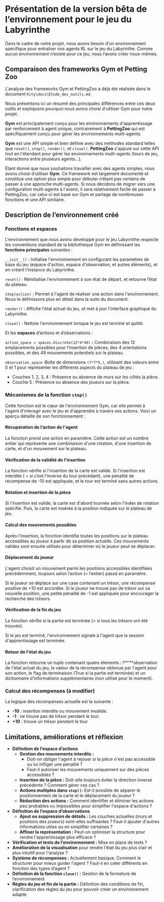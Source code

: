 # Présentation de la version bêta de l’environnement pour le jeu du Labyrinthe

Dans le cadre de notre projet, nous avons besoin d'un environnement spécifique pour entraîner nos agents RL sur le jeu du Labyrinthe. Comme aucun environnement n’existe pour ce jeu, nous l’avons créer nous-mêmes.

## Comparaison des frameworks Gym et Petting Zoo

L'analyse des frameworks Gym et PettingZoo a déjà été réalisée dans le document `Kity\docs\Étude_des_outils.md`. 

Nous présentons ici un résumé des principales différences entre ces deux outils et expliquons pourquoi nous avons choisi d'utiliser Gym pour notre projet.

**Gym** est principalement conçu pour les environnements d'apprentissage par renforcement à agent unique, contrairement à **PettingZoo** qui est spécifiquement conçu pour gérer les environnements multi-agents.

**Gym** est une API simple et bien définie avec des méthodes standard telles que `reset()`, `step()`, `render()`, et `close()`. **PettingZoo** s'appuie sur cette API tout en l'étendant pour gérer les environnements multi-agents (tours de jeu, interactions entre plusieurs agents…).

Étant donné que nous souhaitons travailler avec des agents simples, nous avons choisi d’utiliser **Gym**. Ce framework est largement documenté et constitue une option plus simple pour débuter n’étant pas certains de passer à une approche multi-agents. 
Si nous décidons de migrer vers une configuration multi-agents à l'avenir, il sera relativement facile de passer à PettingZoo, car celui-ci est basé sur Gym et partage de nombreuses fonctions et une API similaire.

## Description de l’environnement créé

### Fonctions et espaces

L'environnement que nous avons développé pour le jeu Labyrinthe respecte les conventions standard de la bibliothèque Gym en définissant les **fonctions principales** suivantes :

`__init__()` : Initialise l'environnement en configurant les paramètres de base du jeu (espace d'action, espace d'observation, et autres éléments), et en créant l'instance du Labyrinthe.

`reset()` : Réinitialise l'environnement à son état de départ, et retourne l’état du plateau.

`step(action)` : Permet à l'agent de réaliser une action dans l'environnement. Nous le définissons plus en détail dans la suite du document.

`render()` : Affiche l'état actuel du jeu, et met à jour l'interface graphique du Labyrinthe.

`close()` : Nettoie l'environnement lorsque le jeu est terminé et quitté.

 

Et les **espaces** d’actions et d’observations :

`action_space = spaces.Discrete(12*4*49)`  **:** Combinaison des 12 emplacements possibles pour l'insertion de pièces, des 4 orientations possibles, et des 49 mouvements potentiels sur le plateau. 

`observation_space` :Boîte de dimensions `(7*7*5,)`, utilisant des valeurs entre 0 et 1 pour représenter les différents aspects du plateau de jeu :

- Couches 1, 2, 3, 4 : Présence ou absence de murs sur les côtés la pièce.
- Couche 5 : Présence ou absence des joueurs sur la pièce.

### Mécanismes de la fonction `step()`

Cette fonction est le cœur de l'environnement Gym, car elle permet à l'agent d'interagir avec le jeu et d'apprendre à travers ses actions. Voici un aperçu détaillé de son fonctionnement :

#### **Récupération de l’action de l'agent**

La fonction prend une action en paramètre. Cette action est un nombre entier qui représente une combinaison d'une rotation, d'une insertion de carte, et d'un mouvement sur le plateau.

#### **Vérification de la validité de l'insertion**

La fonction vérifie si l'insertion de la carte est valide. Si l'insertion est interdite ( = si c’est l’inverse du tour précédant), une pénalité de récompense de -10 est appliquée, et le tour est terminé sans autres actions.

#### **Rotation et insertion de la pièce**

Si l'insertion est valide, la carte est d'abord tournée selon l'index de rotation spécifié. Puis, la carte est insérée à la position indiquée sur le plateau de jeu.

#### **Calcul des mouvements possibles**

Après l'insertion, la fonction identifie toutes les positions sur le plateau accessibles au joueur à partir de sa position actuelle. Ces mouvements valides sont ensuite utilisés pour déterminer où le joueur peut se déplacer.

#### **Déplacement du joueur**

L'agent choisit un mouvement parmi les positions accessibles identifiées précédemment, toujours selon l’action (= l’entier) passé en paramètre.

Si le joueur se déplace sur une case contenant un trésor, une récompense positive de +10 est accordée. Si le joueur ne trouve pas de trésor sur sa nouvelle position, une petite pénalité de -1 est appliquée pour encourager la recherche des trésors.

#### **Vérification de la fin du jeu**

La fonction vérifie si la partie est terminée (= si tous les trésors ont été trouvés). 

Si le jeu est terminé, l'environnement signale à l'agent que la session d'apprentissage est terminée.

#### **Retour de l'état du jeu**

La fonction retourne un tuple contenant quatre éléments : l**’**observation de l'état actuel du jeu, la valeur de la récompense obtenue par l'agent pour son action, le flag de terminaison (True si la partie est terminée) et un dictionnaire d’informations supplémentaires (non utilisé pour le moment).

### Calcul des récompenses (à modifier)

La logique des récompenses actuelle est la suivante :

- **-10** : insertion interdite ou mouvement invalide.
- **-1** : ne trouve pas de trésor pendant le tour.
- **+10** : trouve un trésor pendant le tour

## Limitations, améliorations et réflexion

- **Définition de l’espace d’actions**
    - **Gestion des mouvements interdits :**
        - Doit-on obliger l'agent à rejouer si la pièce n'est pas accessible ou lui infliger une pénalité ?
        - Faut-il autoriser les mouvements uniquement sur des pièces accessibles ?
    - **Insertion de la pièce :** Doit-elle toujours éviter la direction inverse précédente ? Comment gérer ces cas ?
    - **Actions multiples dans `step()`:** Est-il possible de séparer le positionnement de la carte et le déplacement du joueur ?
    - **Réduction des actions :** Comment identifier et éliminer les actions peu probables ou impossibles pour simplifier l'espace d'actions ?
- **Définition de l’espace d’observations**
    - **Ajout ou suppression de détails :** Les couches actuelles (murs et positions des joueurs) sont-elles suffisantes ? Faut-il ajouter d'autres informations utiles ou en simplifier certaines ?
    - **Affiner la représentation :** Peut-on optimiser la structure pour rendre l'apprentissage plus efficace ?
- **Vérification et tests de l’environnement :** Mise en place de tests ?
- **Amélioration de la visualisation** pour rendre l'état du jeu plus clair et plus intuitif pour l'analyse ?
- **Système de récompenses :** Actuellement basique. Comment le structurer pour mieux guider l'agent ? Faut-il en créer différents en fonction des types d’agent ?
- **Définition de la fonction `close()` :** Gestion de la fermeture de l’environnement
- **Règles du jeu et fin de la partie :** Définition des conditions de fin, clarification des règles du jeu pour pouvoir créer un environnement adapté.